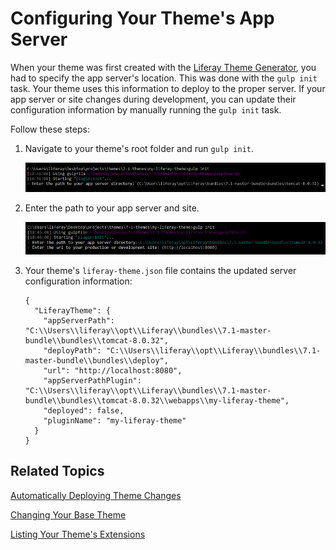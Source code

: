 # Configuring Your Theme's App Server [](id=configuring-your-themes-app-server)

When your theme was first created with the 
[Liferay Theme Generator](/develop/tutorials/-/knowledge_base/7-1/creating-themes), 
you had to specify the app server's location. This was done with the `gulp init` 
task. Your theme uses this information to deploy to the proper server. If your 
app server or site changes during development, you can update their 
configuration information by manually running the `gulp init` task.

Follow these steps:

1.  Navigate to your theme's root folder and run `gulp init`.

    ![Figure 1: Run the `gulp init` task to update your app server configuration.](../../../../images/theme-dev-server-configuration-gulp-init.png)

2.  Enter the path to your app server and site.

    ![Figure 2: You can also run the `gulp init` task to update your site's URL.](../../../../images/theme-dev-server-configuration-gulp-init-config.png)

3.  Your theme's `liferay-theme.json` file contains the updated server 
    configuration information:
    
        {
          "LiferayTheme": {
            "appServerPath": "C:\\Users\\liferay\\opt\\Liferay\\bundles\\7.1-master-bundle\\bundles\\tomcat-8.0.32",
            "deployPath": "C:\\Users\\liferay\\opt\\Liferay\\bundles\\7.1-master-bundle\\bundles\\deploy",
            "url": "http://localhost:8080",
            "appServerPathPlugin": "C:\\Users\\liferay\\opt\\Liferay\\bundles\\7.1-master-bundle\\bundles\\tomcat-8.0.32\\webapps\\my-liferay-theme",
            "deployed": false,
            "pluginName": "my-liferay-theme"
          }
        }

## Related Topics [](id=related-topics)

[Automatically Deploying Theme Changes](/develop/tutorials/-/knowledge_base/7-1/automatically-deploying-theme-changes)

[Changing Your Base Theme](/develop/tutorials/-/knowledge_base/7-1/changing-your-base-theme)

[Listing Your Theme's Extensions](/develop/tutorials/-/knowledge_base/7-1/listing-your-themes-extensions)
